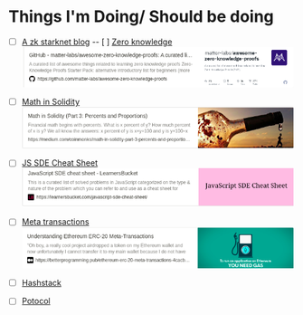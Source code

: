 # Things I'm Doing/ Should be doing

- [ ] [A zk starknet blog](https://hackmd.io/@dcbuild3r/Bkj2L02uq)
-- [ ] [Zero knowledge](https://github.com/matter-labs/awesome-zero-knowledge-proofs)
      ![](assets/2022-08-22-15-55-56.png)
- [ ] [Math in Solidity](https://medium.com/coinmonks/math-in-solidity-part-3-percents-and-proportions-4db014e080b1)
      ![](assets/2022-08-22-15-54-42.png)
- [ ] [JS SDE Cheat Sheet](https://learnersbucket.com/javascript-sde-cheat-sheet/)
      ![](assets/2022-08-22-15-55-08.png)
- [ ] [Meta transactions](https://betterprogramming.pub/ethereum-erc-20-meta-transactions-4cacbb3630ee)
      ![](assets/2022-08-22-15-54-16.png)
- [ ] [Hashstack](https://blog.hashstack.finance/deconstructing-hashstacks-dynamic-interest-algorithm-dial/)

- [ ] [Potocol](https://github.com/0xHashstack/whitepaper/tree/main/Open%20protocol/v1.0%5Bdraft%5D)

